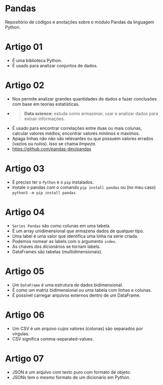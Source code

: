 # Pandas
Repositório de códigos e anotações sobre o módulo Pandas da linguagem Python.

# Artigo 01
- É uma biblioteca Python.
- É usado para analizar conjuntos de dados.

# Artigo 02
- Nos permite analizar grandes quantidades de dados e fazer conclusões com base em teorias estatísticas.
- > **Data science:** estuda como armazenar, usar e analizar dados para extrair informações.
- É usado para encontrar correlações entre duas ou mais colunas, calcular valores médios, encontrar valores mínimos e máximos.
- Apaga linhas não não são relevantes ou que possuem valores errados (vazios ou nulos). Isso se chama *limpeza*.
- https://github.com/pandas-dev/pandas

# Artigo 03
- É preciso ter o `Python` e o `pip` instalados.
- Instale o pandas com o comando `pip install pandas` ou (no meu caso) `python3 -m pip install pandas`.

# Artigo 04
- `Series Pandas` são como colunas em uma tabela.
- É um array unidimensional que armazena dados de qualquer tipo.
- Uma label é uma valor que identifica uma linha na série criada.
- Podemos nomear as labels com o argumento `index`.
- As chaves dos dicionários se tornam labels.
- DataFrames são tabelas (multidimensionais).

# Artigo 05
- Um `DataFrame` é uma estrutura de dados bidimensional.
- É como um matriz bidimensional ou uma tabela com linhas e colunas.
- É possível carregar arquivos externos dentro de um DataFrame.

# Artigo 06
- Um CSV é um arquivo cujos valores (colunas) são separados por vírgulas.
- CSV significa comma-separated-values.

# Artigo 07
- JSON é um arquivo com texto puro com formato de objeto.
- JSONs tem o mesmo formato de um dicionário em Python.
